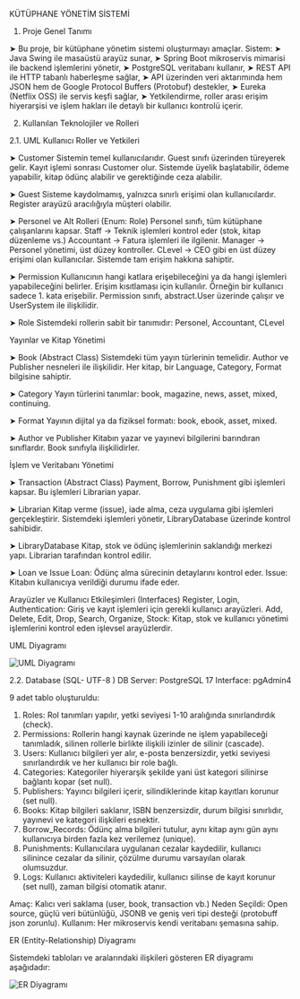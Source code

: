 KÜTÜPHANE YÖNETİM SİSTEMİ

1. Proje Genel Tanımı

➤ Bu proje, bir kütüphane yönetim sistemi oluşturmayı amaçlar. Sistem:
➤ Java Swing ile masaüstü arayüz sunar,
➤ Spring Boot mikroservis mimarisi ile backend işlemlerini yönetir,
➤ PostgreSQL veritabanı kullanır,
➤ REST API ile HTTP tabanlı haberleşme sağlar,
➤ API üzerinden veri aktarımında hem JSON hem de Google Protocol Buffers (Protobuf) destekler,
➤ Eureka (Netflix OSS) ile servis keşfi sağlar,
➤ Yetkilendirme, roller arası erişim hiyerarşisi ve işlem hakları ile detaylı bir kullanıcı kontrolü içerir.

2. Kullanılan Teknolojiler ve Rolleri

2.1. UML
Kullanıcı Roller ve Yetkileri

➤ Customer
Sistemin temel kullanıcılarıdır.
Guest sınıfı üzerinden türeyerek gelir.
Kayıt işlemi sonrası Customer olur.
Sistemde üyelik başlatabilir, ödeme yapabilir, kitap ödünç alabilir ve gerektiğinde ceza alabilir.

➤ Guest
Sisteme kaydolmamış, yalnızca sınırlı erişimi olan kullanıcılardır.
Register arayüzü aracılığıyla müşteri olabilir.

➤ Personel ve Alt Rolleri (Enum: Role)
Personel sınıfı, tüm kütüphane çalışanlarını kapsar.
Staff → Teknik işlemleri kontrol eder (stok, kitap düzenleme vs.)
Accountant → Fatura işlemleri ile ilgilenir.
Manager → Personel yönetimi, üst düzey kontroller.
CLevel → CEO gibi en üst düzey erişimi olan kullanıcılar. Sistemde tam erişim hakkına sahiptir.

➤ Permission
Kullanıcının hangi katlara erişebileceğini ya da hangi işlemleri yapabileceğini belirler.
Erişim kısıtlaması için kullanılır. Örneğin bir kullanıcı sadece 1. kata erişebilir.
Permission sınıfı, abstract.User üzerinde çalışır ve UserSystem ile ilişkilidir.

➤ Role
Sistemdeki rollerin sabit bir tanımıdır: Personel, Accountant, CLevel

Yayınlar ve Kitap Yönetimi

➤ Book (Abstract Class)
Sistemdeki tüm yayın türlerinin temelidir.
Author ve Publisher nesneleri ile ilişkilidir.
Her kitap, bir Language, Category, Format bilgisine sahiptir.

➤ Category
Yayın türlerini tanımlar: book, magazine, news, asset, mixed, continuing.

➤ Format
Yayının dijital ya da fiziksel formatı: book, ebook, asset, mixed.

➤ Author ve Publisher
Kitabın yazar ve yayınevi bilgilerini barındıran sınıflardır.
Book sınıfıyla ilişkilidirler.
 
İşlem ve Veritabanı Yönetimi

➤ Transaction (Abstract Class)
Payment, Borrow, Punishment gibi işlemleri kapsar.
Bu işlemleri Librarian yapar.

➤ Librarian
Kitap verme (issue), iade alma, ceza uygulama gibi işlemleri gerçekleştirir.
Sistemdeki işlemleri yönetir, LibraryDatabase üzerinde kontrol sahibidir.

➤ LibraryDatabase
Kitap, stok ve ödünç işlemlerinin saklandığı merkezi yapı.
Librarian tarafından kontrol edilir.

➤ Loan ve Issue
Loan: Ödünç alma sürecinin detaylarını kontrol eder.
Issue: Kitabın kullanıcıya verildiği durumu ifade eder.
 
Arayüzler ve Kullanıcı Etkileşimleri (Interfaces)
Register, Login, Authentication: Giriş ve kayıt işlemleri için gerekli kullanıcı arayüzleri.
Add, Delete, Edit, Drop, Search, Organize, Stock: Kitap, stok ve kullanıcı yönetimi işlemlerini kontrol eden işlevsel arayüzlerdir.

UML Diyagramı

![UML Diyagramı](./assets/libuml.drawio)

2.2. Database (SQL- UTF-8 )
DB Server: PostgreSQL 17
Interface: pgAdmin4

9 adet tablo oluşturuldu:
1. Roles: Rol tanımları yapılır, yetki seviyesi 1-10 aralığında sınırlandırdık (check).
2. Permissions: Rollerin hangi kaynak üzerinde ne işlem yapabileceği tanımladık, silinen rollerle birlikte ilişkili izinler de silinir (cascade).
3. Users: Kullanıcı bilgileri yer alır, e-posta benzersizdir, yetki seviyesi sınırlandırdık ve her kullanıcı bir role bağlı.
4. Categories: Kategoriler hiyerarşik şekilde yani üst kategori silinirse bağlantı kopar (set null).
5. Publishers: Yayıncı bilgileri içerir, silindiklerinde kitap kayıtları korunur (set null).
6. Books: Kitap bilgileri saklanır, ISBN benzersizdir, durum bilgisi sınırlıdır, yayınevi ve kategori ilişkileri esnektir.
7. Borrow_Records: Ödünç alma bilgileri tutulur, aynı kitap aynı gün aynı kullanıcıya birden fazla kez verilemez (unique).
8. Punishments: Kullanıcılara uygulanan cezalar kaydedilir, kullanıcı silinince cezalar da silinir, çözülme durumu varsayılan olarak olumsuzdur.
9. Logs: Kullanıcı aktiviteleri kaydedilir, kullanıcı silinse de kayıt korunur (set null), zaman bilgisi otomatik atanır.

Amaç: Kalıcı veri saklama (user, book, transaction vb.)
Neden Seçildi: Open source, güçlü veri bütünlüğü, JSONB ve geniş veri tipi desteği (protobuff json zorunlu).
Kullanım: Her mikroservis kendi veritabanı şemasına sahip.

ER (Entity-Relationship) Diyagramı

Sistemdeki tabloları ve aralarındaki ilişkileri gösteren ER diyagramı aşağıdadır:

![ER Diyagramı](./assets/kuputhane_er_diagram)

